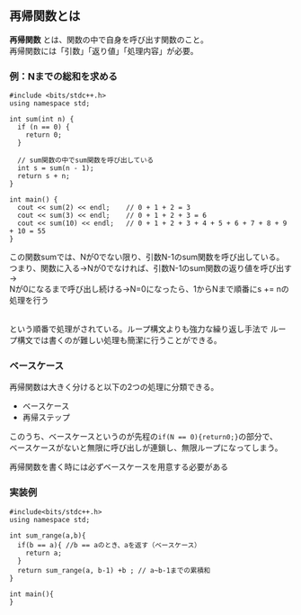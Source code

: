 ## 再帰関数とは

**再帰関数**
とは、関数の中で自身を呼び出す関数のこと。 
<br>
再帰関数には「引数」「返り値」「処理内容」が必要。  

### 例：Nまでの総和を求める


```
#include <bits/stdc++.h>
using namespace std;

int sum(int n) {
  if (n == 0) {
    return 0;
  }

  // sum関数の中でsum関数を呼び出している
  int s = sum(n - 1);
  return s + n;
}

int main() {
  cout << sum(2) << endl;    // 0 + 1 + 2 = 3
  cout << sum(3) << endl;    // 0 + 1 + 2 + 3 = 6
  cout << sum(10) << endl;   // 0 + 1 + 2 + 3 + 4 + 5 + 6 + 7 + 8 + 9 + 10 = 55
}

```
この関数sumでは、Nが0でない限り、引数N-1のsum関数を呼び出している。  
つまり、関数に入る→Nが0でなければ、引数N-1のsum関数の返り値を呼び出す→  
Nが0になるまで呼び出し続ける→N=0になったら、1からNまで順番にs += nの処理を行う  

<br>
という順番で処理がされている。ループ構文よりも強力な繰り返し手法で  
ループ構文では書くのが難しい処理も簡潔に行うことができる。  

### ベースケース

再帰関数は大きく分けると以下の2つの処理に分類できる。
- ベースケース
- 再帰ステップ  

このうち、ベースケースというのが先程の`if(N == 0){return0;}`の部分で、  
ベースケースがないと無限に呼び出しが連鎖し、無限ループになってしまう。  

再帰関数を書く時には必ずベースケースを用意する必要がある  


### 実装例
```
#include<bits/stdc++.h>
using namespace std;

int sum_range(a,b){
  if(b == a){ //b == aのとき、aを返す（ベースケース）
    return a;
  }
  return sum_range(a, b-1) +b ; // a~b-1までの累積和
}

int main(){
}

```
